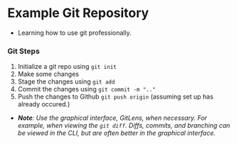 # Example Git Repository

* Learning how to use git professionally.

### **Git Steps**
1. Initialize a git repo using `git init`
2. Make some changes
3. Stage the changes using `git add`
4. Commit the changes using `git commit -m ".."`
5. Push the changes to Github `git push origin` (assuming set up has already occured.) 

* ***Note**: Use the graphical interface, GitLens, when necessary. For example, when viewing the `git diff`. Diffs, commits, and branching can be viewed in the CLI, but are often better in the graphical interface.*
  